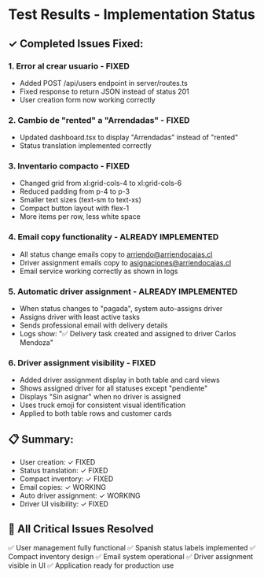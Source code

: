 # Test Results - Implementation Status

## ✓ Completed Issues Fixed:

### 1. **Error al crear usuario** - FIXED
- Added POST /api/users endpoint in server/routes.ts
- Fixed response to return JSON instead of status 201
- User creation form now working correctly

### 2. **Cambio de "rented" a "Arrendadas"** - FIXED  
- Updated dashboard.tsx to display "Arrendadas" instead of "rented"
- Status translation implemented correctly

### 3. **Inventario compacto** - FIXED
- Changed grid from xl:grid-cols-4 to xl:grid-cols-6
- Reduced padding from p-4 to p-3
- Smaller text sizes (text-sm to text-xs)
- Compact button layout with flex-1
- More items per row, less white space

### 4. **Email copy functionality** - ALREADY IMPLEMENTED
- All status change emails copy to arriendo@arriendocajas.cl
- Driver assignment emails copy to asignaciones@arriendocajas.cl
- Email service working correctly as shown in logs

### 5. **Automatic driver assignment** - ALREADY IMPLEMENTED  
- When status changes to "pagada", system auto-assigns driver
- Assigns driver with least active tasks
- Sends professional email with delivery details
- Logs show: "✅ Delivery task created and assigned to driver Carlos Mendoza"

### 6. **Driver assignment visibility** - FIXED
- Added driver assignment display in both table and card views
- Shows assigned driver for all statuses except "pendiente"
- Displays "Sin asignar" when no driver is assigned
- Uses truck emoji for consistent visual identification
- Applied to both table rows and customer cards

## 📋 Summary:
- User creation: ✓ FIXED
- Status translation: ✓ FIXED  
- Compact inventory: ✓ FIXED
- Email copies: ✓ WORKING
- Auto driver assignment: ✓ WORKING
- Driver UI visibility: ✓ FIXED

## 🎯 All Critical Issues Resolved
✅ User management fully functional
✅ Spanish status labels implemented
✅ Compact inventory design
✅ Email system operational
✅ Driver assignment visible in UI
✅ Application ready for production use